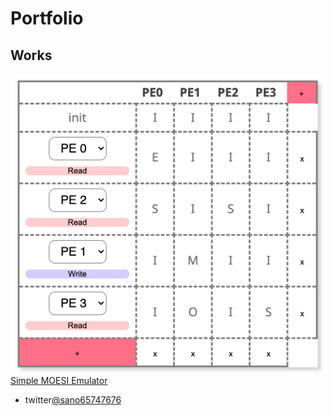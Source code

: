 # Portfolio

## Works
![image](moesi_fig.png)
[Simple MOESI Emulator](https://sano-jin.github.io/moesi/moesi.html)

- twitter[@sano65747676](https://twitter.com/sano65747676)
